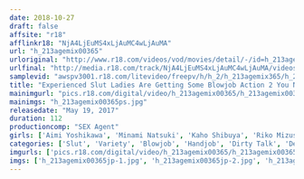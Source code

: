 ```yaml
---
date: 2018-10-27
draft: false
affsite: "r18"
afflinkr18: "NjA4LjEuMS4xLjAuMC4wLjAuMA"
url: "h_213agemix00365"
urloriginal: "http://www.r18.com/videos/vod/movies/detail/-/id=h_213agemix00365"
urlfinal: "http://media.r18.com/track/NjA4LjEuMS4xLjAuMC4wLjAuMA/videos/vod/movies/detail/-/id=h_213agemix00365"
samplevid: "awspv3001.r18.com/litevideo/freepv/h/h_2/h_213agemix365/h_213agemix365_dmb_s.mp4"
title: "Experienced Slut Ladies Are Getting Some Blowjob Action 2 You Need To Understand The Feminine Need To Suck Dick"
mainimgurl: "pics.r18.com/digital/video/h_213agemix00365/h_213agemix00365ps.jpg"
mainimgs: "h_213agemix00365ps.jpg"
releasedate: "May 19, 2017"
duration: 112
productioncomp: "SEX Agent"
girls: ['Aimi Yoshikawa', 'Minami Natsuki', 'Kaho Shibuya', 'Riko Mizusawa', 'Hana Kano', 'Mio Kuroki', 'Chitose Yura']
categories: ['Slut', 'Variety', 'Blowjob', 'Handjob', 'Dirty Talk', 'Deep Throat', 'Hi-Def']
imgurls: ['pics.r18.com/digital/video/h_213agemix00365/h_213agemix00365jp-1.jpg', 'pics.r18.com/digital/video/h_213agemix00365/h_213agemix00365jp-2.jpg', 'pics.r18.com/digital/video/h_213agemix00365/h_213agemix00365jp-3.jpg', 'pics.r18.com/digital/video/h_213agemix00365/h_213agemix00365jp-4.jpg', 'pics.r18.com/digital/video/h_213agemix00365/h_213agemix00365jp-5.jpg', 'pics.r18.com/digital/video/h_213agemix00365/h_213agemix00365jp-6.jpg', 'pics.r18.com/digital/video/h_213agemix00365/h_213agemix00365jp-7.jpg', 'pics.r18.com/digital/video/h_213agemix00365/h_213agemix00365jp-8.jpg', 'pics.r18.com/digital/video/h_213agemix00365/h_213agemix00365jp-9.jpg', 'pics.r18.com/digital/video/h_213agemix00365/h_213agemix00365jp-10.jpg', 'pics.r18.com/digital/video/h_213agemix00365/h_213agemix00365jp-11.jpg', 'pics.r18.com/digital/video/h_213agemix00365/h_213agemix00365jp-12.jpg', 'pics.r18.com/digital/video/h_213agemix00365/h_213agemix00365jp-13.jpg', 'pics.r18.com/digital/video/h_213agemix00365/h_213agemix00365jp-14.jpg', 'pics.r18.com/digital/video/h_213agemix00365/h_213agemix00365jp-15.jpg', 'pics.r18.com/digital/video/h_213agemix00365/h_213agemix00365jp-16.jpg', 'pics.r18.com/digital/video/h_213agemix00365/h_213agemix00365jp-17.jpg', 'pics.r18.com/digital/video/h_213agemix00365/h_213agemix00365jp-18.jpg', 'pics.r18.com/digital/video/h_213agemix00365/h_213agemix00365jp-19.jpg', 'pics.r18.com/digital/video/h_213agemix00365/h_213agemix00365jp-20.jpg']
imgs: ['h_213agemix00365jp-1.jpg', 'h_213agemix00365jp-2.jpg', 'h_213agemix00365jp-3.jpg', 'h_213agemix00365jp-4.jpg', 'h_213agemix00365jp-5.jpg', 'h_213agemix00365jp-6.jpg', 'h_213agemix00365jp-7.jpg', 'h_213agemix00365jp-8.jpg', 'h_213agemix00365jp-9.jpg', 'h_213agemix00365jp-10.jpg', 'h_213agemix00365jp-11.jpg', 'h_213agemix00365jp-12.jpg', 'h_213agemix00365jp-13.jpg', 'h_213agemix00365jp-14.jpg', 'h_213agemix00365jp-15.jpg', 'h_213agemix00365jp-16.jpg', 'h_213agemix00365jp-17.jpg', 'h_213agemix00365jp-18.jpg', 'h_213agemix00365jp-19.jpg', 'h_213agemix00365jp-20.jpg']
---
```

